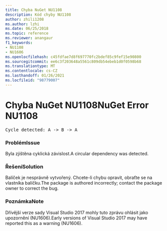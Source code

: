 ```yaml
---
title: Chyba NuGet NU1108
description: Kód chyby NU1108
author: zhili1208
ms.author: lzhi
ms.date: 06/25/2018
ms.topic: reference
ms.reviewer: anangaur
f1_keywords:
- NU1108
- NU1606
ms.openlocfilehash: c45fdfae7d8f697770fc2bdef85c9fef15e90800
ms.sourcegitcommit: ee6c3f203648a5561c809db54ebeb1d0f0598b68
ms.translationtype: MT
ms.contentlocale: cs-CZ
ms.lasthandoff: 01/26/2021
ms.locfileid: "98779007"
---
```

# <a name="nuget-error-nu1108"></a><span data-ttu-id="248ba-103">Chyba NuGet NU1108</span><span class="sxs-lookup"><span data-stu-id="248ba-103">NuGet Error NU1108</span></span>

<pre>Cycle detected: A -> B -> A</pre>

### <a name="issue"></a><span data-ttu-id="248ba-104">Problém</span><span class="sxs-lookup"><span data-stu-id="248ba-104">Issue</span></span>
<span data-ttu-id="248ba-105">Byla zjištěna cyklická závislost.</span><span class="sxs-lookup"><span data-stu-id="248ba-105">A circular dependency was detected.</span></span>

### <a name="solution"></a><span data-ttu-id="248ba-106">Řešení</span><span class="sxs-lookup"><span data-stu-id="248ba-106">Solution</span></span>
<span data-ttu-id="248ba-107">Balíček je nesprávně vytvořený. Chcete-li chybu opravit, obraťte se na vlastníka balíčku.</span><span class="sxs-lookup"><span data-stu-id="248ba-107">The package is authored incorrectly; contact the package owner to correct the bug.</span></span>

### <a name="note"></a><span data-ttu-id="248ba-108">Poznámka</span><span class="sxs-lookup"><span data-stu-id="248ba-108">Note</span></span>
<span data-ttu-id="248ba-109">Dřívější verze sady Visual Studio 2017 mohly tuto zprávu ohlásit jako upozornění (NU1606).</span><span class="sxs-lookup"><span data-stu-id="248ba-109">Early versions of Visual Studio 2017 may have reported this as a warning (NU1606).</span></span>

